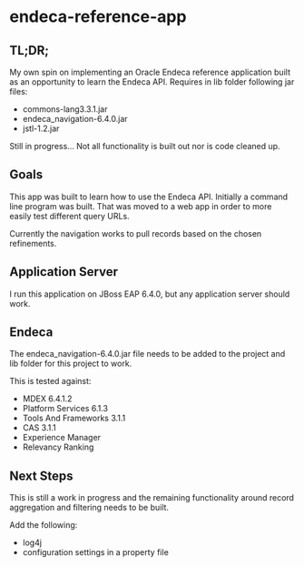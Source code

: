 # endeca-reference-app

## TL;DR;

My own spin on implementing an Oracle Endeca reference application built as an opportunity to learn the Endeca API.
Requires in lib folder following jar files:
* commons-lang3.3.1.jar
* endeca_navigation-6.4.0.jar
* jstl-1.2.jar

Still in progress... Not all functionality is built out nor is code cleaned up.

## Goals

This app was built to learn how to use the Endeca API.  Initially a command line program was built.  That was moved to
a web app in order to more easily test different query URLs.

Currently the navigation works to pull records based on the chosen refinements.

## Application Server

I run this application on JBoss EAP 6.4.0, but any application server should work.

## Endeca

The endeca_navigation-6.4.0.jar file needs to be added to the project and lib folder for this project to work.

This is tested against:
 * MDEX 6.4.1.2
 * Platform Services 6.1.3
 * Tools And Frameworks 3.1.1
 * CAS 3.1.1
 * Experience Manager
 * Relevancy Ranking

## Next Steps

This is still a work in progress and the remaining functionality around record aggregation and filtering needs to be built.

Add the following:
* log4j
* configuration settings in a property file
 